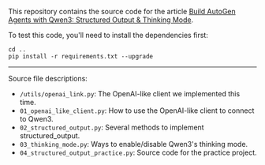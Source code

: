 This repository contains the source code for the article [Build AutoGen Agents with Qwen3: Structured Output & Thinking Mode](https://www.dataleadsfuture.com/build-autogen-agents-with-qwen3-structured-output-thinking-mode/).

To test this code, you'll need to install the dependencies first:

```shell
cd ..
pip install -r requirements.txt --upgrade
```

--------------------------------

Source file descriptions:
* `/utils/openai_link.py`: The OpenAI-like client we implemented this time.
* `01_openai_like_client.py`: How to use the OpenAI-like client to connect to Qwen3.
* `02_structured_output.py`: Several methods to implement structured_output.
* `03_thinking_mode.py`: Ways to enable/disable Qwen3's thinking mode.
* `04_structured_output_practice.py`: Source code for the practice project.